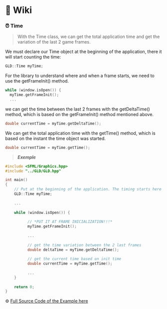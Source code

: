 
# 📖 Wiki
### ⏰ Time

> With the Time class, we can get the total application time and get the variation of the last 2 game frames.

We must declare our Time object at the beginning of the application, there it will start counting the time:
```cpp
GLD::Time myTime;
```

For the library to understand where and when a frame starts, we need to use the getFrameInit() method.
```cpp
while (window.isOpen()) {
  myTime.getFrameInit();
  ...
```

we can get the time between the last 2 frames with the getDeltaTime() method, which is based on the getFrameInit() method mentioned above.
```cpp
double currentTime = myTime.getDeltaTime();
```

We can get the total application time with the getTime() method, which is based on the instant the time object was started.
```cpp
double currentTime = myTime.getTime();
```
> **_Exemple_**
```cpp
#include <SFML/Graphics.hpp>
#include "../GLD/GLD.hpp"

int main()
{
    // Put at the beginning of the application. The timing starts here
    GLD::Time myTime;
    
    ...
    
    while (window.isOpen()) {
    
          // *PUT IT AT FRAME INICIALIZATION!!!*
          myTime.getFrameInit();
          
          ...
          
          // get the time variation between the 2 last frames
          double deltaTime = myTime.getDeltaTime();
           
          // get the current time based on init time
          double currentTime = myTime.getTime();
          
          ...
    }
    
    return 0;
}
```
 ⚙️ [Full Source Code of the Example here](https://github.com/GustavoGLD/SFML-Low-Level-Engine/blob/main/exemples/time.cpp)
